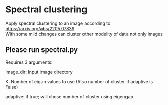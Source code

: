# Spectral clustering  
Apply spectral clustering to an image according to https://arxiv.org/abs/2205.07839  
With some mild changes can cluster other modelity of data not only images

## Please run spectral.py  
Requires 3 arguments:

image_dir: Input image directory

K: Number of eigan values to use (Also number of cluster if adaptive is False)

adaptive: if true; will chose number of cluster using eigengap.

